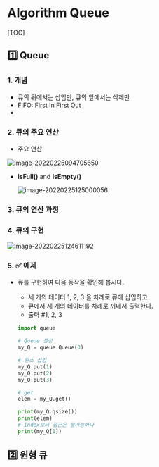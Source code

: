 # Algorithm Queue

[TOC]



## :one: Queue

### 1. 개념

* 큐의 뒤에서는 삽입만, 큐의 앞에서는 삭제만
* FIFO: First In First Out
* 

### 2. 큐의 주요 연산

* 주요 연산

![image-20220225094705650](C:\Users\Gyumin\ssafy7\todayilearned\images\image-20220225094705650.png)

* **isFull()** and **isEmpty()**

  ![image-20220225125000056](C:\Users\Gyumin\ssafy7\todayilearned\images\image-20220225125000056.png)



### 3. 큐의 연산 과정



### 4. 큐의 구현

![image-20220225124611192](C:\Users\Gyumin\ssafy7\todayilearned\images\image-20220225124611192.png)



### 5. :white_check_mark: 예제 

* 큐를 구현하여 다음 동작을 확인해 봅시다.

  * 세 개의 데이터 1, 2, 3 을 차례로 큐에 삽입하고
  * 큐에서 세 개의 데이터를 차례로 꺼내서 출력한다.
  * 출력 #1, 2, 3

  ```python
  import queue
  
  # Queue 생성
  my_Q = queue.Queue(3)
  
  # 원소 삽입
  my_Q.put(1)
  my_Q.put(2)
  my_Q.put(3)
  
  # get
  elem = my_Q.get()
  
  print(my_Q.qsize())
  print(elem)
  # index로의 접근은 불가능하다
  print(my_Q[1])
  ```

  



## :two: 원형 큐



##